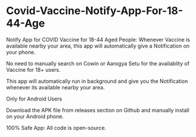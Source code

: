 # Covid-Vaccine-Notify-App-For-18-44-Age
Notify App for COVID Vaccine for 18-44 Aged People: Whenever Vaccine is available nearby your area, this app will automatically give a Notification on your phone.

No need to manually search on Cowin or Aarogya Setu for the availablity of Vaccine for 18+ users.

This app will automatically run in background and give you the Notification whenever its available nearby your area.

Only for Android Users

Download the APK file from releases section on Github and manually install on your Android phone.

100% Safe App: All code is open-source.
